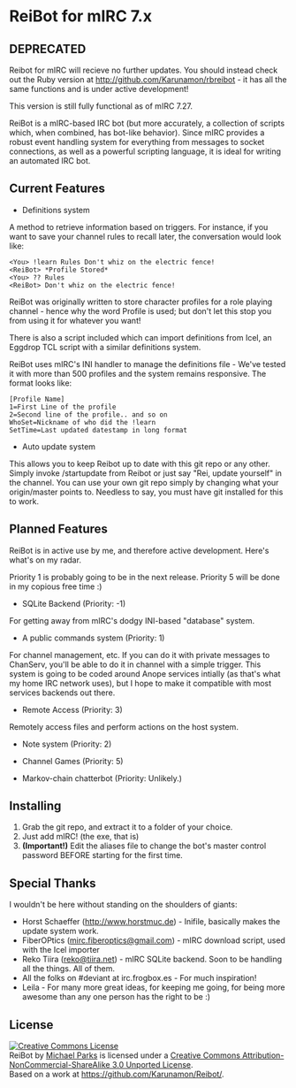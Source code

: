 ReiBot for mIRC 7.x
===================

DEPRECATED
-------------------
Reibot for mIRC will recieve no further updates. You should instead check out the Ruby version at http://github.com/Karunamon/rbreibot - it has all the same functions and is under active development!

This version is still fully functional as of mIRC 7.27.



ReiBot is a mIRC-based IRC bot (but more accurately, a collection of scripts which, when combined, has bot-like behavior). Since mIRC provides a robust event handling system for everything from messages to socket connections, as well as a powerful scripting language, it is ideal for writing an automated IRC bot.

Current Features
----------------

* Definitions system

A method to retrieve information based on triggers. For instance, if you want to save your channel rules to recall later, the conversation would look like:

    <You> !learn Rules Don't whiz on the electric fence!
    <ReiBot> *Profile Stored*
    <You> ?? Rules
    <ReiBot> Don't whiz on the electric fence!

ReiBot was originally written to store character profiles for a role playing channel - hence why the word Profile is used; but don't let this stop you from using it for whatever you want!

There is also a script included which can import definitions from Icel, an Eggdrop TCL script with a similar definitions system.

ReiBot uses mIRC's INI handler to manage the definitions file - We've tested it with more than 500 profiles and the system remains responsive. The format looks like:

    [Profile Name]
    1=First Line of the profile
    2=Second line of the profile.. and so on
    WhoSet=Nickname of who did the !learn
    SetTime=Last updated datestamp in long format


* Auto update system

This allows you to keep Reibot up to date with this git repo or any other. Simply invoke /startupdate from Reibot or just say "Rei, update yourself" in the channel.
You can use your own git repo simply by changing what your origin/master points to. Needless to say, you must have git installed for this to work.


Planned Features
----------------

ReiBot is in active use by me, and therefore active development. Here's what's on my radar.

Priority 1 is probably going to be in the next release. Priority 5 will be done in my copious free time :)


* SQLite Backend (Priority: -1)

For getting away from mIRC's dodgy INI-based "database" system.

* A public commands system (Priority: 1)

For channel management, etc. If you can do it with private messages to ChanServ, you'll be able to do it in channel with a simple trigger. This system is going to be coded around Anope services intially (as that's what my home IRC network uses), but I hope to make it compatible with most services backends out there.

* Remote Access (Priority: 3)

Remotely access files and perform actions on the host system.

* Note system (Priority: 2)

* Channel Games (Priority: 5)

* Markov-chain chatterbot (Priority: Unlikely.)

Installing
----------

1.  Grab the git repo, and extract it to a folder of your choice.
2.  Just add mIRC! (the exe, that is)
3.  **(Important!)** Edit the aliases file to change the bot's master control password BEFORE starting for the first time.

Special Thanks
------

I wouldn't be here without standing on the shoulders of giants:

* Horst Schaeffer (http://www.horstmuc.de) - Inifile, basically makes the update system work.
* FiberOPtics  (mirc.fiberoptics@gmail.com) - mIRC download script, used with the Icel importer
* Reko Tiira (reko@tiira.net) - mIRC SQLite backend. Soon to be handling all the things. All of them.
* All the folks on #deviant at irc.frogbox.es - For much inspiration!
* Leila - For many more great ideas, for keeping me going, for being more awesome than any one person has the right to be :)

License
-------
<a rel="license" href="http://creativecommons.org/licenses/by-nc-sa/3.0/deed.en_US"><img alt="Creative Commons License" style="border-width:0" src="http://i.creativecommons.org/l/by-nc-sa/3.0/88x31.png" /></a><br /><span xmlns:dct="http://purl.org/dc/terms/" href="http://purl.org/dc/dcmitype/InteractiveResource" property="dct:title" rel="dct:type">ReiBot</span> by <a xmlns:cc="http://creativecommons.org/ns#" href="http://tkware.info" property="cc:attributionName" rel="cc:attributionURL">Michael Parks</a> is licensed under a <a rel="license" href="http://creativecommons.org/licenses/by-nc-sa/3.0/deed.en_US">Creative Commons Attribution-NonCommercial-ShareAlike 3.0 Unported License</a>.<br />Based on a work at <a xmlns:dct="http://purl.org/dc/terms/" href="https://github.com/Karunamon/Reibot/" rel="dct:source">https://github.com/Karunamon/Reibot/</a>.
